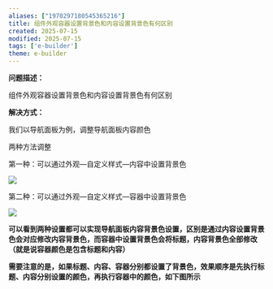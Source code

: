 ```yaml
---
aliases: ["1970297180545365216"]
title: 组件外观容器设置背景色和内容设置背景色有何区别
created: 2025-07-15
modified: 2025-07-15
tags: ['e-builder']
theme: e-builder
---
```


**问题描述：**

组件外观容器设置背景色和内容设置背景色有何区别

**解决方式：**

我们以导航面板为例，调整导航面板内容颜色

两种方法调整

第一种：可以通过外观—自定义样式—内容中设置背景色

![](https://myhelpdoc.oss-cn-heyuan.aliyuncs.com/mdimages/3c90b0db2d1dbb649beeb15dd6b66088.jpg)

第二种：可以通过外观—自定义样式—容器中设置背景色

**![](https://myhelpdoc.oss-cn-heyuan.aliyuncs.com/mdimages/006f6cc83a8a2a773846ca809136195d.jpg)**

**可以看到两种设置都可以实现导航面板内容背景色设置，区别是通过内容设置背景色会对应修改内容背景色，而容器中设置背景色会将标题，内容背景色全部修改（就是说容器颜色是包含标题和内容）**

**需要注意的是，如果标题、内容、容器分别都设置了背景色，效果顺序是先执行标题、内容分别设置的颜色，再执行容器中的颜色，如下图所示**

